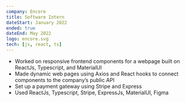 ```yaml
---
company: Encore
title: Software Intern
dateStart: January 2022
ended: true
dateEnd: May 2022
logo: encore.svg
tech: [js, react, ts]
---
```


- Worked on responsive frontend components for a webpage built on ReactJs, Typescript, and MaterialUI
- Made dynamic web pages using Axios and React hooks to connect components to the company’s public API
- Set up a payment gateway using Stripe and Express
- Used ReactJs, Typescript, Stripe, ExpressJs, MaterialUI, Figma
